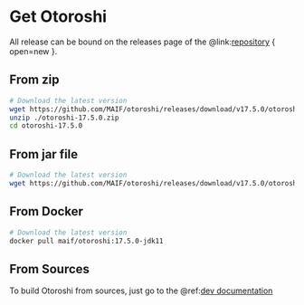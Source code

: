 # Get Otoroshi

All release can be bound on the releases page of the @link:[repository](https://github.com/MAIF/otoroshi/releases) { open=new }.

## From zip

```sh
# Download the latest version
wget https://github.com/MAIF/otoroshi/releases/download/v17.5.0/otoroshi-17.5.0.zip
unzip ./otoroshi-17.5.0.zip
cd otoroshi-17.5.0
```

## From jar file

```sh
# Download the latest version
wget https://github.com/MAIF/otoroshi/releases/download/v17.5.0/otoroshi.jar
```

## From Docker

```sh
# Download the latest version
docker pull maif/otoroshi:17.5.0-jdk11
```

## From Sources

To build Otoroshi from sources, just go to the @ref:[dev documentation](../dev.md)
